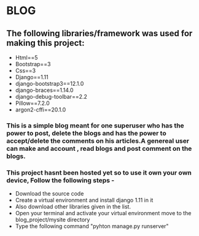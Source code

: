 # BLOG

## The following libraries/framework was used for making this project:
* Html==5
* Bootstrap==3
* Css==3
* Django==1.11
* django-bootstrap3==12.1.0
* django-braces==1.14.0
* django-debug-toolbar==2.2
* Pillow==7.2.0
* argon2-cffi==20.1.0

### This is a simple blog meant for one superuser who has the power to post, delete the blogs and has the power to accept/delete the  comments on his articles.A genereal user can make and account , read blogs and post comment on the blogs.

### This project hasnt been hosted yet so to use it own your own device, Follow the following steps -

* Download the source code
* Create a virtual environment and install django 1.11 in it
* Also download other libraries given in the list.
* Open your terminal and activate your virtual environment move to the blog_project/mysite directory
* Type the following command "pyhton manage.py runserver" 
